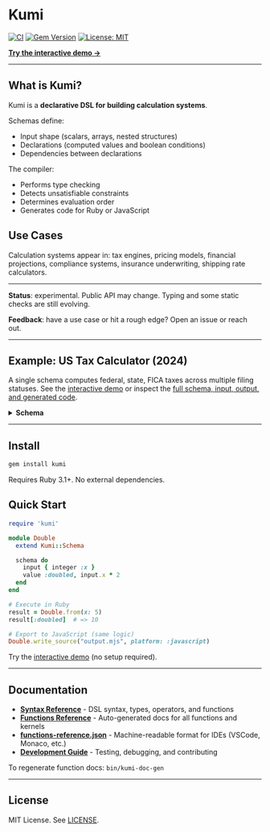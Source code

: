 # Kumi

[![CI](https://github.com/amuta/kumi/workflows/CI/badge.svg)](https://github.com/amuta/kumi/actions)
[![Gem Version](https://badge.fury.io/rb/kumi.svg)](https://badge.fury.io/rb/kumi)
[![License: MIT](https://img.shields.io/badge/License-MIT-yellow.svg)](https://opensource.org/licenses/MIT)

**[Try the interactive demo →](https://kumi-play-web.fly.dev/)**

---

## What is Kumi?

Kumi is a **declarative DSL for building calculation systems**.

Schemas define:
- Input shape (scalars, arrays, nested structures)
- Declarations (computed values and boolean conditions)
- Dependencies between declarations

The compiler:
- Performs type checking
- Detects unsatisfiable constraints
- Determines evaluation order
- Generates code for Ruby or JavaScript

## Use Cases

Calculation systems appear in: tax engines, pricing models, financial projections, compliance systems, insurance underwriting, shipping rate calculators.

---

**Status**: experimental. Public API may change. Typing and some static checks are still evolving.

**Feedback**: have a use case or hit a rough edge? Open an issue or reach out.

---

## Example: US Tax Calculator (2024)

A single schema computes federal, state, FICA taxes across multiple filing statuses. See the [interactive demo](https://kumi-play-web.fly.dev/) or inspect the [full schema, input, output, and generated code](golden/us_tax_2024/).

<details>
<summary><strong>Schema</strong></summary>

```ruby
schema do
  input do
    float  :income
    float  :state_rate
    float  :local_rate
    float  :retirement_contrib
    string :filing_status

    array :statuses do
      hash :status do
        string :name
        float  :std
        float  :addl_threshold
        array  :rates do
          hash :bracket do
            float :lo
            float :hi # -1 = open-ended
            float :rate
          end
        end
      end
    end
  end

  # shared
  let :big_hi, 100_000_000_000.0
  let :state_tax, input.income * input.state_rate
  let :local_tax, input.income * input.local_rate

  # FICA constants
  let :ss_wage_base, 168_600.0
  let :ss_rate, 0.062
  let :med_base_rate, 0.0145
  let :addl_med_rate, 0.009

  # per-status federal
  let :taxable,   fn(:max, [input.income - input.statuses.status.std, 0])
  let :lo,        input.statuses.status.rates.bracket.lo
  let :hi,        input.statuses.status.rates.bracket.hi
  let :rate,      input.statuses.status.rates.bracket.rate
  let :hi_eff,    select(hi == -1, big_hi, hi)
  let :amt,       fn(:clamp, taxable - lo, 0, hi_eff - lo)
  let :fed_tax,   fn(:sum, amt * rate)
  let :in_br,     (taxable >= lo) & (taxable < hi_eff)
  let :fed_marg,  fn(:sum_if, rate, in_br)
  let :fed_eff,   fed_tax / fn(:max, [input.income, 1.0])

  # per-status FICA
  let :ss_tax,         fn(:min, [input.income, ss_wage_base]) * ss_rate
  let :med_tax,        input.income * med_base_rate
  let :addl_med_tax,   fn(:max, [input.income - input.statuses.status.addl_threshold, 0]) * addl_med_rate
  let :fica_tax,       ss_tax + med_tax + addl_med_tax
  let :fica_eff,       fica_tax / fn(:max, [input.income, 1.0])

  # totals per status
  let :total_tax,  fed_tax + fica_tax + state_tax + local_tax
  let :total_eff,  total_tax / fn(:max, [input.income, 1.0])
  let :after_tax,  input.income - total_tax
  let :take_home,  after_tax - input.retirement_contrib

  # array of result objects, one per status
  value :summary, {
    filing_status: input.statuses.status.name,
    federal: { marginal: fed_marg, effective: fed_eff, tax: fed_tax },
    fica: { effective: fica_eff, tax: fica_tax },
    state: { marginal: input.state_rate, effective: input.state_rate, tax: state_tax },
    local: { marginal: input.local_rate, effective: input.local_rate, tax: local_tax },
    total: { effective: total_eff, tax: total_tax },
    after_tax: after_tax,
    retirement_contrib: input.retirement_contrib,
    take_home: take_home
  }
end
```

</details>

---

## Install

```bash
gem install kumi
```

Requires Ruby 3.1+. No external dependencies.

## Quick Start

```ruby
require 'kumi'

module Double
  extend Kumi::Schema

  schema do
    input { integer :x }
    value :doubled, input.x * 2
  end
end

# Execute in Ruby
result = Double.from(x: 5)
result[:doubled]  # => 10

# Export to JavaScript (same logic)
Double.write_source("output.mjs", platform: :javascript)
```

Try the [interactive demo](https://kumi-play-web.fly.dev/) (no setup required).

---

## Documentation

- **[Syntax Reference](docs/SYNTAX.md)** - DSL syntax, types, operators, and functions
- **[Functions Reference](docs/FUNCTIONS.md)** - Auto-generated docs for all functions and kernels
- **[functions-reference.json](docs/functions-reference.json)** - Machine-readable format for IDEs (VSCode, Monaco, etc.)
- **[Development Guide](docs/DEVELOPMENT.md)** - Testing, debugging, and contributing

To regenerate function docs: `bin/kumi-doc-gen`

---

## License

MIT License. See [LICENSE](LICENSE).
